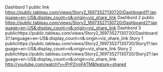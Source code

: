 Dashbord 1 public link https://public.tableau.com/views/Story2_16973527130720/Dashboard1?:language=en-US&:display_count=n&:origin=viz_share_link
Dashbord 2 public https://public.tableau.com/views/Story2_16973527130720/Dashboard2?:language=en-US&:display_count=n&:origin=viz_share_link
Dashbord 3 publichttps://public.tableau.com/views/Story2_16973527130720/Dashboard3?:language=en-US&:display_count=n&:origin=viz_share_link
Story 1 publichttps://public.tableau.com/views/Story2_16973527130720/Story1?:language=en-US&:display_count=n&:origin=viz_share_link
Story 2 publichttps://public.tableau.com/views/Story2_16973527130720/Story2?:language=en-US&:display_count=n&:origin=viz_share_link
http://youtube.com/watch?v=iPrPZrmFATM&feature=shared

